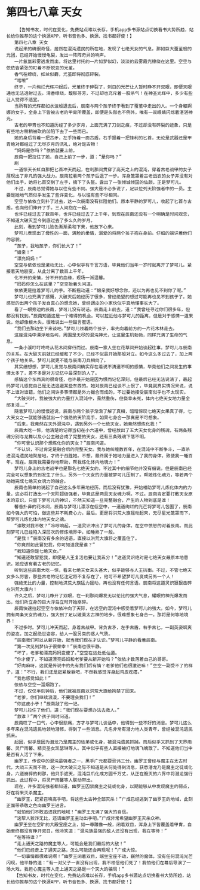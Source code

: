 # 第四七八章 天女
        【告知书友，时代在变化，免费站点难以长存，手机app多书源站点切换看书大势所趋，站长给你推荐的这个换源APP，听书音色多、换源、找书都好使！】
       第四七八章 天女
       说起来的确很奇怪，居然在混沌遗民的所在地，发现了七绝天女的气息。那如巨大蚕茧般的光团，已经开始慢慢龟裂，发出一阵阵奇异的响声。
       一片氤氲彩雾透发而出，将这里衬托的一片如梦似幻，淡淡的云雾霞光缭绕在这里。空空与依依皆紧张的盯着不断蜕变的光茧。
       香气在缭绕，如兰似麝，光茧即将彻底碎裂。
       “喀嚓”
       终于，一片绚烂光辉冲起后，光茧终于碎裂了，刺目的光芒让人暂时睁不开双眼，即便天眼通也无法透射过去。清香缭绕，馥郁芬芳，不过却也充斥着一股杀气！在神圣光辉中，多少有些让人觉得不适宜。
       当所有的光辉都如水波般退去后，辰南与两个孩子终于看到了蚕茧中走出的人。一个身躯婀娜的女子，全身上下皆被古老的甲胄所覆盖，即便是头部也不例外，唯有一双眼睛闪烁着湛湛神光。
       古老的甲胄也不知道历经了多少岁月，上面充满了刀剑之痕，不过却没有碎裂的迹象，只是有些地方稍稍被砍的凹陷下去了一些而已。
       她的身后背着一把古矛，左手持着一面古盾，右手握着一把锋利的匕首，无论是武器还是甲胄绝对都经过了无尽岁月的洗礼，绝对是古物！
       “妈妈是你吗？”依依就要上前。
       辰南一把拉住了她，自己上前了一步，道：“是你吗？”
       刷
       一道惊天长虹自那把匕首冲天而起，在刹那间贯穿了高天之上的混沌，穿着古老战甲的女子展现出了非凡的强大战力。辰南拉着两个孩子后退了一步。浑身笼罩着古老战衣的女子并没有对他们出手，她将匕首交到了左手，摘下了头盔。露出了一张倾城倾国的仙颜，正是梦可儿。
       不过，辰南总觉得她与以往有些不同。强大是不必多说了，足以位列天阶强者中的一员。主要是她地气质似乎发生了些许变化，与以往有些不尽相同。
       空空与依依立刻扑了过去，这一次辰南没有拦阻他们。原本平静的梦可儿，收起了匕首与古盾，也向他们伸开了手。三人间抱在一起。
       也许已经过去了数百年，也许已经过去了上千年，到现在辰南还没有一个明确是时间观念，不知道大破灭至今到底过去了多么久的岁月。
       此刻，看到梦可儿脸色渐渐柔和下来，他放下心来。
       梦可儿表现出了母性的一面，满脸的柔情，溺爱的将两个孩子抱在身前。仔细的端详着他们的容貌。
       “孩子，我地孩子，你们长大了！”
       “娘亲！”
       “漂亮妈妈！”
       空空与依依也是激动无比，心中似乎有千言万语，毕竟他们当年一岁时就离开了梦可儿。紧接着天地剧变，从此分离了数百上千年。
       化不开的亲情，分不开的血缘，现场一派温馨。
       “妈妈你怎么在这里？”空空抬着头问道。
       依依更是拉着梦可儿的手。不断摇动道：“娘亲我好想念你，还以为再也见不到你了呢。”
       梦可儿也充满了感慨，大破灭后她经历了很多，曾经绝望的想过可能再也见不到孩子了。她感觉的出两个孩子发自真心的想念她，曾经调皮的小家伙似乎真地懂事长大了。
       看了一眼旁边的辰南，梦可儿没有说话。辰南走上前去，道：“我曾经寻过你们很多年，但都没有找到。”辰南知道这是一个难得的机会。可以拉近他与梦可儿的距离，但是对于感情一道来说，他却像根木头，很难说出一些甜言蜜语。
       “我们去那边坐下来谈吧。”梦可儿领着两个孩子，率先向着前方的一片花木林走去。
       这座混沌中漂浮地岛屿，周围是无尽的混沌神光，让这里生机勃勃，同样充满了生命的气息。
       一条小溪叮叮咚咚从花木间穿行而过。辰南一家人坐在花草间开始谈起往事。梦可儿与辰南的关系。在大破灭前就已经缓和了不少，已经不似最开始那般对立。如今这么多过去了，加上两个孩子地关系，梦可儿就更不能与辰南刀兵相向了。
       其实细想想，梦可儿发觉与辰南间确实存在着说不清道不明的感情，毕竟他们之间发生的事情太多了，差不多是对方记忆中最深刻的人了。
       感情这个东西真的很奇怪，也许最开始是因为恨而记忆深刻，但最后已经无法说清了，最起码梦可儿感觉自己是无法逃避某些东西的。她对辰南已经谈不上恨了，毕竟就真实情况来说，说不上谁对谁错，他们之间许多事情都是外力撮合而成的，不过要她接受辰南似乎也不太现实。
       “大破灭时，我被强大的力量打入混沌中，虽然重伤，但侥幸未死，体内七绝天女地力量全部复活……”
       随着梦可儿的慢慢述说，辰南与两个孩子渐渐了解了真相，暗暗惊叹七绝天女果真了得，七大天女之一就能够造就出一个强绝的天阶高手，如果七身合一那真是不可想象。
       “后来，我竟然在天外混沌中，遇到另外一个七绝天女，她竟然想炼化我！”
       辰南大吃一惊，他清楚的记得当初在小六道中，曾经放出了五大天女化身的残魂，有两条残魂分别与龙舞以及小公主融合成了完整的天女，还有三条残魂下落不明。
       “你可曾认识那个想炼化你的天女？”辰南问道。
       “不认识，不过肯定是融合后的完整天女。我与她纠缠数百年，在混沌中不断争斗，一直杀进混沌遗民地聚居地，才终于战胜她。不想，最终属于她地力量进入了我的身体，致使我一睡百年。现在。辰南我需要你地帮助，帮我炼化体内地魂力！”
       梦可儿身上的古老战甲也是那名七绝天女的，不过其中的细节他并没有细说。但是辰南已经完全可以想象的到发生了什么，另外一个天女的力量被梦可儿压制了。帮她炼化魂力，等若两个助她完成七绝天女魂力的融合。
       辰南也简单的说起了自己这么多年来地经历。而后没有犹豫，开始相助梦可儿炼化体内的力量，这必将打造出一个天阶超级强者，毕竟这是两具天女魂力啊。不过。辰南肯定要打散天女原本的意识，只留下梦可儿的神识，不然天知道一旦完整融合，产生的人物到底是谁！
       馨香扑鼻的花木间，辰南与梦可儿漂浮在低空中，一道道绚烂的光芒将梦可儿包围了，辰南如今强大的可怕，做这些并不耗费心力。最后。更是将洪荒大旗摇动起来，无尽星光笼罩而下，帮梦可儿炼化体内地天女之魂。
       “谁敢对我不敬？”冷哼响起，一道灵识冲出了梦可儿的身体，在空中愤怒的对着辰南。而此刻梦可儿已经陷入深层次的修炼境界中。如睡熟了一般。
       “是我！”辰南没有多余的话语，直接以洪荒大旗将之覆盖住了。
       “你竟然如此冒犯我，你可知道我是谁？”
       “我知道你是七绝天女。”
       “知道还敢冒犯我，即便是人王复活也要让我五分！”这道灵识绝对是七绝天女最原本地意识。她应该有着古老的记忆。
       听到这些辰南大吃一惊，看来七绝天女来头甚大，似乎能够与人王抗衡。不过，不管七绝天女多么厉害，那些古老的记忆注定将不复存在了，他可不希望梦可儿变成另外一个人！
       强绝无比的力量，控制地洪荒大旗猛力摇动，再也没有任何言语。辰南将这道灵识狠狠击碎在洪荒大旗内！
       许久之后，梦可儿睁开了双眼，在一刹那间爆发无以伦比的强大气息，耀眼的神光爆发而出，他们所立身的巨大浮岛立时开始崩碎。
       辰南快速拉起空空与依依冲向了天际，在远空的混沌中感受着梦可儿的强大。如今，梦可儿拥有两条天女的魂力，强大到了足以媲美太古神的地步。很难想象七身合一。那将是何等地境界！
       不过多时。梦可儿冲天而起，身着古战甲。背负古矛，左手古盾，右手古匕，一副英姿飒爽的姿态，加之起绝世姿容，给人一股另类的惑人气质。
       “辰南我们可以从新开始，就当我们现在才认识。”梦可儿平静的看着辰南。
       “第一次见到梦仙子很荣幸！”辰南也很平静。
       “坏了，老爹和漂亮妈妈变傻了。”空空在远处低估道。
       “你才傻了，不知道漂亮妈妈和老爹要从新开始吗？”依依才数落着自己的哥哥。
       “好肉麻呀，这就是传说中的先有我们后有情？老爹他们也很激进嘛！”空空一副受不了的样子，道：“不行，我们还是赶紧躲躲吧，不然我感觉浑身起鸡皮疙瘩。”
       “我也感觉如此！”
       依依与空空一溜烟跑了。
       不过，仅仅半刻钟后，他们就被辰南以洪荒大旗给拘禁了回来。
       “老爹，你们继续浪漫，不要理会我们！”
       “你这皮小子！”辰南敲了他一记。
       梦可儿拉住了他们，道：“我们现在要想办法去救人。”
       “救谁？”两个孩子同时问道。
       辰南叹了一口气，心中很悲痛，方才与梦可儿谈话中，他得到一些不好的消息。梦可儿这么多年来在混沌遗民地领地潜修，得到了一些消息。几名非常有潜力地人类青年，曾经被混沌遗民抓来。
       起因，似乎是因为潜龙乃是魔主的徒弟或化身，被混沌遗民抓捕。而后似乎又抓到了天界雨馨、灵尸雨馨、精灵圣女凯瑟琳等人。其中似乎有些人直接被打地魂飞魄散了。不知道他们当中是否有人活了下来。
       幽罗王，传说中的混沌最强者之一，黑手广元都要忌讳三分。幽罗王曾经与魔主在太古时代，大战三天而不败，这一次大破灭之际不知道是从何处得到消息，获悉潜龙乃是魔主之徒或化身。六道崩碎的刹那，他只手遮天，混沌巨爪化成方圆千万丈，从正在毁灭的六界中将潜龙强行抓出。此过程中，将灵尸雨馨等人联动带出。
       现在，许多混沌强者都知道，幽罗王囚禁魔主之徒或化身，以期能够从中发现魔主的弱点，好在将来灭杀魔主。
       “幽罗王，赶紧召唤高手吧，将这些太古神全部灭杀！”广成已经逃到了幽罗王的地域，此刻正面带恭敬之色向幽罗王进言。
       “就怕他们不敢追进我的地域！”幽罗王充满了强大的自信。
       “这帮人狡诈无比，还请幽罗王主动出手吧。”广成非常希望幽罗王灭杀众神。
       幽罗王坐在空旷的大殿宝座之上，如一尊雕像一般，闭着双目，浑身上下皆覆盖着甲胄，自始至终都没有睁开双目，他冷笑道：“混沌族最强的敌人还没有出现，我在等待！”
       “在等待谁？”
       “走上通天之路的魔主等人，可能会是我们最后的大敌！”
       “他们已经走上了通天之路，怎么可能还会再现呢！”广成大惊。
       “一切事情都很难说啊！”幽罗王闭着双目，端坐宝座不动，巍然的魔体，没有任何混沌光芒闪现，他平静的道：“有一对父子一直没有出现，我不相信他们死了！我怕他们在幕后导演了一场大戏，我担心魔主等人走上通天之路是一个天大的骗局！”
       【告知书友，时代在变化，免费站点难以长存，手机app多书源站点切换看书大势所趋，站长给你推荐的这个换源APP，听书音色多、换源、找书都好使！】